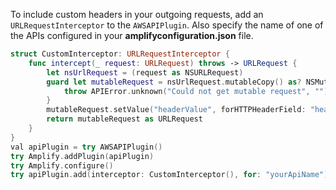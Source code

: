 To include custom headers in your outgoing requests, add an `URLRequestInterceptor` to the `AWSAPIPlugin`. Also specify the name of one of the APIs configured in your **amplifyconfiguration.json** file.

```swift
struct CustomInterceptor: URLRequestInterceptor {
    func intercept(_ request: URLRequest) throws -> URLRequest {
        let nsUrlRequest = (request as NSURLRequest)
        guard let mutableRequest = nsUrlRequest.mutableCopy() as? NSMutableURLRequest else {
            throw APIError.unknown("Could not get mutable request", "")
        }
        mutableRequest.setValue("headerValue", forHTTPHeaderField: "headerKey")
        return mutableRequest as URLRequest
    }
}
val apiPlugin = try AWSAPIPlugin()
try Amplify.addPlugin(apiPlugin)
try Amplify.configure()
try apiPlugin.add(interceptor: CustomInterceptor(), for: "yourApiName")
```
